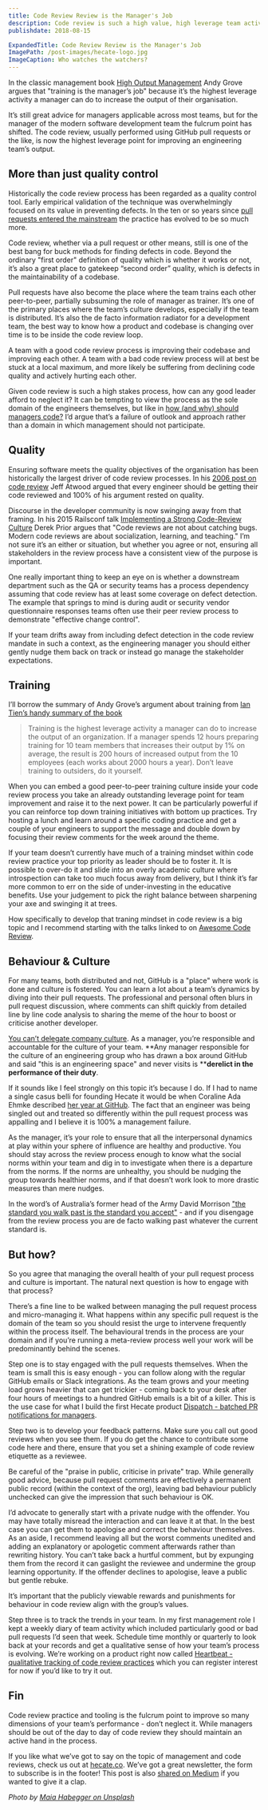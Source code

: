 ```yaml
---
title: Code Review Review is the Manager's Job
description: Code review is such a high value, high leverage team activity that every manager should ensure the process is done well.
publishdate: 2018-08-15

ExpandedTitle: Code Review Review is the Manager's Job
ImagePath: /post-images/hecate-logo.jpg
ImageCaption: Who watches the watchers?
---
```

In the classic management book [High Output Management](https://www.goodreads.com/book/show/324750.High_Output_Management) Andy Grove argues that "training is the manager’s job" because it’s the highest leverage activity a manager can do to increase the output of their organisation.

It’s still great advice for managers applicable across most teams, but for the manager of the modern software development team the fulcrum point has shifted. The code review, usually performed using GitHub pull requests or the like, is now the highest leverage point for improving an engineering team’s output.

## More than just quality control

Historically the code review process has been regarded as a quality control tool. Early empirical validation of the technique was overwhelmingly focused on its value in preventing defects. In the ten or so years since [pull requests entered the mainstream](https://johnbarton.co/posts/happy-tenth-birthday-pull-requests) the practice has evolved to be so much more.

Code review, whether via a pull request or other means, still is one of the best bang for buck methods for finding defects in code. Beyond the ordinary "first order" definition of quality which is whether it works or not, it’s also a great place to gatekeep “second order” quality, which is defects in the maintainability of a codebase.

Pull requests have also become the place where the team trains each other peer-to-peer, partially subsuming the role of manager as trainer. It’s one of the primary places where the team’s culture develops, especially if the team is distributed. It’s also the de facto information radiator for a development team, the best way to know how a product and codebase is changing over time is to be inside the code review loop.

A team with a good code review process is improving their codebase and improving each other. A team with a bad code review process will at best be stuck at a local maximum, and more likely be suffering from declining code quality and actively hurting each other. 

Given code review is such a high stakes process, how can any good leader afford to neglect it? It can be tempting to view the process as the sole domain of the engineers themselves, but like in [how (and why) should managers code?](https://hecate.co/blog/how-should-managers-code) I’d argue that’s a failure of outlook and approach rather than a domain in which management should not participate.

## Quality

Ensuring software meets the quality objectives of the organisation has been historically the largest driver of code review processes. In his [2006 post on code review](https://blog.codinghorror.com/code-reviews-just-do-it/) Jeff Atwood argued that every engineer should be getting their code reviewed and 100% of his argument rested on quality.

Discourse in the developer community is now swinging away from that framing. In his 2015 Railsconf talk [Implementing a Strong Code-Review Culture](https://www.youtube.com/watch?v=PJjmw9TRB7s) Derek Prior argues that "Code reviews are not about catching bugs. Modern code reviews are about socialization, learning, and teaching." I’m not sure it’s an either or situation, but whether you agree or not, ensuring all stakeholders in the review process have a consistent view of the purpose is important.

One really important thing to keep an eye on is whether a downstream department such as the QA or security teams has a process dependency assuming that code review has at least some coverage on defect detection. The example that springs to mind is during audit or security vendor questionnaire responses teams often use their peer review process to demonstrate "effective change control".

If your team drifts away from including defect detection in the code review mandate in such a context, as the engineering manager you should either gently nudge them back on track or instead go manage the stakeholder expectations.

## Training

I’ll borrow the summary of Andy Grove’s argument about training from [Ian Tien’s handy summary of the book](https://medium.com/@iantien/top-takeaways-from-andy-grove-s-high-output-management-2e0ecfb1ea63) 

> Training is the highest leverage activity a manager can do to increase the output of an organization. If a manager spends 12 hours preparing training for 10 team members that increases their output by 1% on average, the result is 200 hours of increased output from the 10 employees (each works about 2000 hours a year). Don’t leave training to outsiders, do it yourself.

When you can embed a good peer-to-peer training culture inside your code review process you take an already outstanding leverage point for team improvement and raise it to the next power. It can be particularly powerful if you can reinforce top down training initiatives with bottom up practices. Try hosting a lunch and learn around a specific coding practice and get a couple of your engineers to support the message and double down by focusing their review comments for the week around the theme.

If your team doesn’t currently have much of a training mindset within code review practice your top priority as leader should be to foster it. It is possible to over-do it and slide into an overly academic culture where introspection can take too much focus away from delivery, but I think it’s far more common to err on the side of under-investing in the educative benefits. Use your judgement to pick the right balance between sharpening your axe and swinging it at trees.

How specifically to develop that traning mindset in code review is a big topic and I recommend starting with the talks linked to on [Awesome Code Review](https://github.com/joho/awesome-code-review#talks-and-podcasts).

## Behaviour & Culture

For many teams, both distributed and not, GitHub is a "place" where work is done and culture is fostered. You can learn a lot about a team’s dynamics by diving into their pull requests. The professional and personal often blurs in pull request discussion, where comments can shift quickly from detailed line by line code analysis to sharing the meme of the hour to boost or criticise another developer.

[You can’t delegate company culture](https://relate.zendesk.com/articles/cant-delegate-culture-cant-buy-culture-where-to-get-company-culture/). As a manager, you’re responsible and accountable for the culture of your team. **Any manager responsible for the culture of an engineering group who has drawn a box around GitHub and said "this is an engineering space" and never visits is ****derelict in the performance of their duty**. 

If it sounds like I feel strongly on this topic it’s because I do. If I had to name a single casus belli for founding Hecate it would be when Coraline Ada Ehmke described [her year at GitHub](https://where.coraline.codes/blog/my-year-at-github/). The fact that an engineer was being singled out and treated so differently within the pull request process was appalling and I believe it is 100% a management failure.

As the manager, it’s your role to ensure that all the interpersonal dynamics at play within your sphere of influence are healthy and productive. You should stay across the review process enough to know what the social norms within your team and dig in to investigate when there is a departure from the norms. If the norms are unhealthy, you should be nudging the group towards healthier norms, and if that doesn’t work look to more drastic measures than mere nudges.

In the word’s of Australia’s former head of the Army David Morrison ["the standard you walk past is the standard you accept"](https://www.youtube.com/watch?v=QaqpoeVgr8U) - and if you disengage from the review process you are de facto walking past whatever the current standard is.

## But how?

So you agree that managing the overall health of your pull request process and culture is important. The natural next question is how to engage with that process?

There’s a fine line to be walked between managing the pull request process and micro-managing it. What happens within any specific pull request is the domain of the team so you should resist the urge to intervene frequently within the process itself. The behavioural trends in the process are your domain and if you’re running a meta-review process well your work will be predominantly behind the scenes.

Step one is to stay engaged with the pull requests themselves. When the team is small this is easy enough - you can follow along with the regular GitHub emails or Slack integrations. As the team grows and your meeting load grows heavier that can get trickier - coming back to your desk after four hours of meetings to a hundred GitHub emails is a bit of a killer. This is the use case for what I build the first Hecate product [Dispatch - batched PR notifications for managers](https://hecate.co/products/dispatch).

Step two is to develop your feedback patterns. Make sure you call out good reviews when you see them. If you do get the chance to contribute some code here and there, ensure that you set a shining example of code review etiquette as a reviewee.

Be careful of the "praise in public, criticise in private" trap. While generally good advice, because pull request comments are effectively a permanent public record (within the context of the org), leaving bad behaviour publicly unchecked can give the impression that such behaviour is OK. 

I’d advocate to generally start with a private nudge with the offender. You may have totally misread the interaction and can leave it at that. In the best case you can get them to apologise and correct the behaviour themselves. As an aside, I recommend leaving all but the worst comments unedited and adding an explanatory or apologetic comment afterwards rather than rewriting history. You can’t take back a hurtful comment, but by expunging them from the record it can gaslight the reviewee and undermine the group learning opportunity. If the offender declines to apologise, leave a public but gentle rebuke.

It’s important that the publicly viewable rewards and punishments for behaviour in code review align with the group’s values.

Step three is to track the trends in your team. In my first management role I kept a weekly diary of team activity which included particularly good or bad pull requests I’d seen that week. Schedule time monthly or quarterly to look back at your records and get a qualitative sense of how your team’s process is evolving. We’re working on a product right now called [Heartbeat - qualitative tracking of code review practices](https://hecate.co/products/heartbeat) which you can register interest for now if you’d like to try it out.

## Fin

Code review practice and tooling is the fulcrum point to improve so many dimensions of your team’s performance - don’t neglect it. While managers should be out of the day to day of code review they should maintain an active hand in the process.

If you like what we’ve got to say on the topic of management and code reviews, check us out at [hecate.co](https://hecate.co/). We’ve got a great newsletter, the form to subscribe is in the footer! This post is also [shared on Medium](https://hackernoon.com/code-review-review-is-the-managers-job-d412827a66c9) if you wanted to give it a clap.

_Photo by [Maia Habegger on Unsplash](https://unsplash.com/photos/Th6p15WAPP0)_